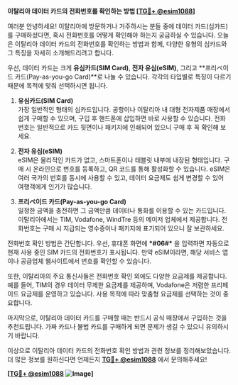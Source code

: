 **이탈리아 데이터 카드의 전화번호를 확인하는 방법 [[TG💪+ @esim1088](https://t.me/s/esim1088)]**

여러분 안녕하세요! 이탈리아에 방문하거나 거주하시는 분들 중에 데이터 카드(심카드)를 구매하셨다면, 혹시 전화번호를 어떻게 확인해야 하는지 궁금하실 수 있습니다. 오늘은 이탈리아 데이터 카드의 전화번호를 확인하는 방법과 함께, 다양한 유형의 심카드와 그 특징을 자세히 소개해드리려고 합니다.

우선, 데이터 카드는 크게 **유심카드(SIM Card)**, **전자 유심(eSIM)**, 그리고 **프리ペ이드 카드(Pay-as-you-go Card)**로 나눌 수 있습니다. 각각의 타입별로 특징이 다르기 때문에 목적에 맞춰 선택하시면 됩니다. 

1. **유심카드(SIM Card)**  
   가장 일반적인 형태의 심카드입니다. 공항이나 이탈리아 내 대형 전자제품 매장에서 쉽게 구매할 수 있으며, 구입 후 핸드폰에 삽입하면 바로 사용할 수 있습니다. 전화번호는 일반적으로 카드 뒷면이나 패키지에 인쇄되어 있으니 구매 후 꼭 확인해 보세요.

2. **전자 유심(eSIM)**  
   eSIM은 물리적인 카드가 없고, 스마트폰이나 태블릿 내부에 내장된 형태입니다. 구매 시 온라인으로 번호를 등록하고, QR 코드를 통해 활성화할 수 있습니다. eSIM은 여러 국가의 번호를 동시에 사용할 수 있고, 데이터 요금제도 쉽게 변경할 수 있어 여행객에게 인기가 많습니다.

3. **프리ペ이드 카드(Pay-as-you-go Card)**  
   일정한 금액을 충전하면 그 금액만큼 데이터나 통화를 이용할 수 있는 카드입니다. 이탈리아에서는 TIM, Vodafone, WindTre 등의 메이저 업체에서 제공합니다. 전화번호는 구매 시 지급되는 영수증이나 패키지에 표기되어 있으니 잘 보관하세요.

전화번호 확인 방법은 간단합니다. 우선, 휴대폰 화면에 **\*#06#\*** 을 입력하면 자동으로 현재 사용 중인 SIM 카드의 전화번호가 표시됩니다. 만약 eSIM이라면, 해당 서비스 앱이나 공급업체 웹사이트에서 번호를 확인할 수 있습니다.

또한, 이탈리아의 주요 통신사들은 전화번호 확인 외에도 다양한 요금제를 제공합니다. 예를 들어, TIM의 경우 데이터 무제한 요금제를 제공하며, Vodafone은 저렴한 프리페이드 요금제를 운영하고 있습니다. 사용 목적에 따라 맞춤형 요금제를 선택하는 것이 중요합니다.

마지막으로, 이탈리아 데이터 카드를 구매할 때는 반드시 공식 매장에서 구입하는 것을 추천드립니다. 가짜 카드나 불법 카드를 구매하게 되면 문제가 생길 수 있으니 유의하시기 바랍니다.

이상으로 이탈리아 데이터 카드의 전화번호 확인 방법과 관련 정보를 정리해보았습니다. 더 많은 정보를 원하신다면 언제든지 **[TG💪+ @esim1088](https://t.me/s/esim1088)** 에서 문의해주세요!

**[[TG💪+ @esim1088](https://t.me/s/esim1088) ![Image](https://i.postimg.cc/Y0z9fWf4/image.png)]**